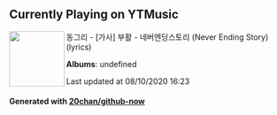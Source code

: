## Currently Playing on YTMusic

[<img align="left" width="100" src="https://i.ytimg.com/vi/M15SI00umn4/sddefault.jpg?sqp=-oaymwEWCJADEOEBIAQqCghqEJQEGHgg6AJIWg&rs">](https://music.youtube.com/channel/UCi6G0muqmfa_e4j98TUUjtQ)

동그리 - [가사] 부활 - 네버엔딩스토리 (Never Ending Story)(lyrics)

**Albums**: undefined

Last updated at 08/10/2020 16:23

#### Generated with [20chan/github-now](https://github.com/20chan/github-now)


<!--
**20chan/20chan** is a ✨ _special_ ✨ repository because its `README.md` (this file) appears on your GitHub profile.

Here are some ideas to get you started:

- 🔭 I’m currently working on ...
- 🌱 I’m currently learning ...
- 👯 I’m looking to collaborate on ...
- 🤔 I’m looking for help with ...
- 💬 Ask me about ...
- 📫 How to reach me: ...
- 😄 Pronouns: ...
- ⚡ Fun fact: ...
-->
